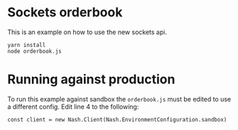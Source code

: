 # Sockets orderbook

This is an example on how to use the new sockets api.

```
yarn install
node orderbook.js
```

# Running against production

To run this example against sandbox the `orderbook.js` must be edited to use a different config. Edit line 4 to the following:

```
const client = new Nash.Client(Nash.EnvironmentConfiguration.sandbox)
```
